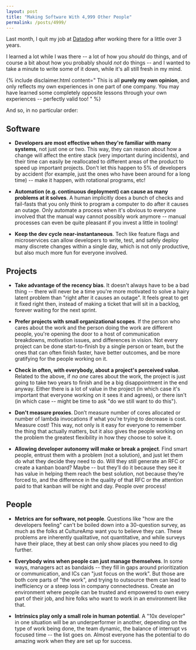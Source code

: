 ```yaml
---
layout: post
title: "Making Software With 4,999 Other People"
permalink: /posts/4999/
---
```


Last month, I quit my job at [Datadog](https://www.datadoghq.com) after working there for a little over 3 years.

I learned a lot while I was there -- a lot of how you _should_ do things, and of course a bit about how you probably should _not_ do things -- and I wanted to take a minute to write some of it down, while it's all still fresh in my mind.

{% include disclaimer.html content="
This is all **purely my own opinion**, and only reflects my own experiences in one part of one company. You may have learned some completely opposite lessons through your own experiences -- perfectly valid too!
" %}

And so, in no particular order:

## Software

* **Developers are most effective when they're familiar with many systems**, not just one or two. This way, they can reason about how a change will affect the entire stack (very important during incidents), and their time can easily be reallocated to different areas of the product to speed up important projects. Don't let this happen to 5% of developers by accident (for example, just the ones who have been around for a long time) -- make it happen, with rotational programs, etc!

* **Automation (e.g. continuous deployment) can cause as many problems at it solves**. A human implicitly does a bunch of checks and fail-fasts that you only think to program a computer to do after it causes an outage. Only automate a process when it's obvious to everyone involved that the manual way cannot possibly work anymore -- manual processes can even be quite pleasant if you invest a little in tooling!

* **Keep the dev cycle near-instantaneous**. Tech like feature flags and microservices can allow developers to write, test, and safely deploy many discrete changes within a single day, which is not only productive, but also much more fun for everyone involved.

## Projects

* **Take advantage of the recency bias**. It doesn't always have to be a bad thing -- there will never be a time you're more motivated to solve a hairy latent problem than "right after it causes an outage". It feels great to get it fixed right then, instead of making a ticket that will sit in a backlog, forever waiting for the next sprint.

* **Prefer projects with small organizational scopes**. If the person who cares about the work and the person doing the work are different people, you're opening the door to a host of communication breakdowns, motivation issues, and differences in vision. Not every project can be done start-to-finish by a single person or team, but the ones that can often finish faster, have better outcomes, and be more gratifying for the people working on it.

* **Check in often, with everybody, about a project's perceived value**. Related to the above, if _no one_ cares about the work, the project is just going to take two years to finish and be a big disappointment in the end anyway. Either there is a lot of value in the project (in which case it's important that everyone working on it sees it and agrees), or there isn't (in which case -- might be time to ask "do we still want to do this").

* **Don't measure proxies**. Don’t measure number of cores allocated or number of lambda invocations if what you’re trying to decrease is cost. Measure cost! This way, not only is it easy for everyone to remember the thing that actually matters, but it also gives the people working on the problem the greatest flexibility in how they choose to solve it.

* **Allowing developer autonomy will make or break a project**. Find smart people, entrust them with a problem (not a solution), and just let them do what they decide they need to do. Will they still generate an RFC or create a kanban board? Maybe -- but they’ll do it because they see it has value in helping them reach the best solution, not because they’re forced to, and the difference in the quality of that RFC or the attention paid to that kanban will be night and day. People over process!

## People

* **Metrics are for software, not people**. Questions like "how are the developers feeling" can't be boiled down into a 30-question survey, as much as the folks at CultureAmp want you to believe they can. These problems are inherently qualitative, not quantitative, and while surveys have their place, they at best can only show places you need to dig further.

* **Everybody wins when people can just manage themselves**. In some ways, managers act as bandaids -- they fill in gaps around prioritization or communication, and ICs can "just focus on the work". But those are both core parts of "the work", and trying to outsource them can lead to inefficiency or a steep loss in company connectedness. Create an environment where people can be trusted and empowered to own every part of their job, and hire folks who want to work in an environment like that.

* **Intrinsics play only a small role in human potential**. A "10x developer" in one situation will be an underperformer in another, depending on the type of work being done, the team dynamic, the balance of interrupt vs focused time -- the list goes on. Almost everyone has the potential to do amazing work when they are set up for success.

